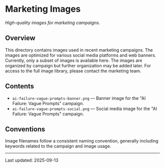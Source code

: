 # Marketing Images

*High-quality images for marketing campaigns.*

## Overview
This directory contains images used in recent marketing campaigns.  The images are optimized for various social media platforms and web banners.  Currently, only a subset of images is available here.  The images are organized by campaign but further organization may be added later.  For access to the full image library, please contact the marketing team.

## Contents
* `ai-failure-vague-prompts-banner.png` — Banner image for the "AI Failure: Vague Prompts" campaign.
* `ai-failure-vague-prompts-social.png` — Social media image for the "AI Failure: Vague Prompts" campaign.


## Conventions
Image filenames follow a consistent naming convention, generally including keywords related to the campaign and image usage.

---
Last updated: 2025-09-13
